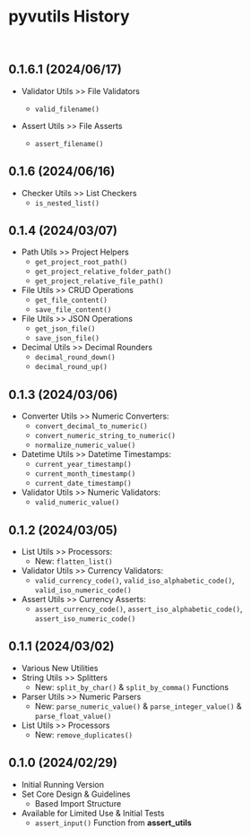 # pyvutils History

<br>

## 0.1.6.1 (2024/06/17)

- Validator Utils >> File Validators
    - `valid_filename()`

- Assert Utils >> File Asserts
    - `assert_filename()`


## 0.1.6 (2024/06/16)

- Checker Utils >> List Checkers
    - `is_nested_list()`


## 0.1.4 (2024/03/07)

- Path Utils >> Project Helpers
    - `get_project_root_path()`
    - `get_project_relative_folder_path()`
    - `get_project_relative_file_path()`
- File Utils >> CRUD Operations
    - `get_file_content()`
    - `save_file_content()`
- File Utils >> JSON Operations
    - `get_json_file()`
    - `save_json_file()`
- Decimal Utils >> Decimal Rounders
    - `decimal_round_down()`
    - `decimal_round_up()`


## 0.1.3 (2024/03/06)

- Converter Utils >> Numeric Converters:
    - `convert_decimal_to_numeric()`
    - `convert_numeric_string_to_numeric()`
    - `normalize_numeric_value()`
- Datetime Utils >> Datetime Timestamps:
    - `current_year_timestamp()`
    - `current_month_timestamp()`
    - `current_date_timestamp()`
- Validator Utils >> Numeric Validators:
    - `valid_numeric_value()`


## 0.1.2 (2024/03/05)

- List Utils >> Processors:
    - New: `flatten_list()`
- Validator Utils >> Currency Validators:
    - `valid_currency_code()`, `valid_iso_alphabetic_code()`, `valid_iso_numeric_code()`
- Assert Utils >> Currency Asserts:
    - `assert_currency_code()`, `assert_iso_alphabetic_code()`, `assert_iso_numeric_code()`


## 0.1.1 (2024/03/02)

- Various New Utilities
- String Utils >> Splitters
    - New: `split_by_char()` & `split_by_comma()` Functions
- Parser Utils >> Numeric Parsers
    - New: `parse_numeric_value()` & `parse_integer_value()` & `parse_float_value()`
- List Utils >> Processors
    - New: `remove_duplicates()`


## 0.1.0 (2024/02/29)

- Initial Running Version
- Set Core Design & Guidelines
    - Based Import Structure
- Available for Limited Use & Initial Tests
    - `assert_input()` Function from **assert_utils**

